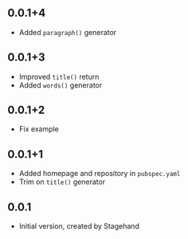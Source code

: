 ## 0.0.1+4

- Added `paragraph()` generator

## 0.0.1+3

- Improved `title()` return
- Added `words()` generator

## 0.0.1+2

- Fix example

## 0.0.1+1

- Added homepage and repository in `pubspec.yaml`
- Trim on `title()` generator

## 0.0.1

- Initial version, created by Stagehand
